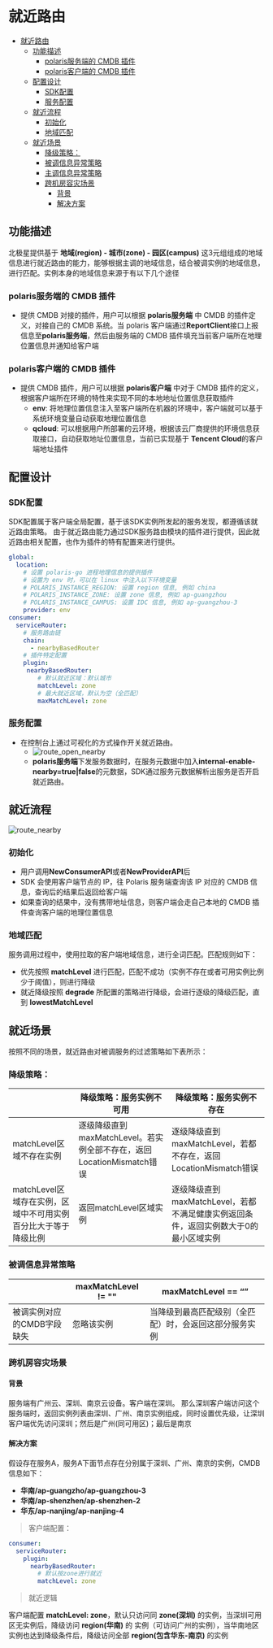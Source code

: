 # 就近路由

- [就近路由](#就近路由)
  - [功能描述](#功能描述)
    - [polaris服务端的 CMDB 插件](#polaris服务端的-cmdb-插件)
    - [polaris客户端的 CMDB 插件](#polaris客户端的-cmdb-插件)
  - [配置设计](#配置设计)
    - [SDK配置](#sdk配置)
    - [服务配置](#服务配置)
  - [就近流程](#就近流程)
    - [初始化](#初始化)
    - [地域匹配](#地域匹配)
  - [就近场景](#就近场景)
    - [降级策略：](#降级策略)
    - [被调信息异常策略](#被调信息异常策略)
    - [主调信息异常策略](#主调信息异常策略)
    - [跨机房容灾场景](#跨机房容灾场景)
      - [背景](#背景)
      - [解决方案](#解决方案)


## 功能描述

北极星提供基于 **地域(region) - 城市(zone) - 园区(campus)** 这3元组组成的地域信息进行就近路由的能力，能够根据主调的地域信息，结合被调实例的地域信息，进行匹配。实例本身的地域信息来源于有以下几个途径

### polaris服务端的 CMDB 插件

- 提供 CMDB 对接的插件，用户可以根据 **polaris服务端** 中 CMDB 的插件定义，对接自己的 CMDB 系统。当
  polaris 客户端通过**ReportClient**接口上报信息至**polaris服务端**，然后由服务端的 CMDB 插件填充当前客户端所在地理位置信息并通知给客户端

### polaris客户端的 CMDB 插件

- 提供 CMDB 插件，用户可以根据 **polaris客户端** 中对于 CMDB 插件的定义，根据客户端所在环境的特性来实现不同的本地地址位置信息获取插件
  - **env**: 将地理位置信息注入至客户端所在机器的环境中，客户端就可以基于系统环境变量自动获取地理位置信息
  - **qcloud**: 可以根据用户所部署的云环境，根据该云厂商提供的环境信息获取接口，自动获取地址位置信息，当前已实现基于
    **Tencent Cloud**的客户端地址插件

## 配置设计

### SDK配置

SDK配置属于客户端全局配置，基于该SDK实例所发起的服务发现，都遵循该就近路由策略。
由于就近路由能力通过SDK服务路由模块的插件进行提供，因此就近路由相关配置，也作为插件的特有配置来进行提供。

```yaml
global:
  location:
    # 设置 polaris-go 进程地理信息的提供插件
    # 设置为 env 时，可以在 linux 中注入以下环境变量
    # POLARIS_INSTANCE_REGION: 设置 region 信息, 例如 china
    # POLARIS_INSTANCE_ZONE: 设置 zone 信息, 例如 ap-guangzhou
    # POLARIS_INSTANCE_CAMPUS: 设置 IDC 信息, 例如 ap-guangzhou-3
    provider: env
consumer:
  serviceRouter:
    # 服务路由链
    chain:
      - nearbyBasedRouter
    # 插件特定配置
    plugin:
     nearbyBasedRouter:
        # 默认就近区域：默认城市
        matchLevel: zone
        # 最大就近区域，默认为空（全匹配）
        maxMatchLevel: zone
```

### 服务配置

- 在控制台上通过可视化的方式操作开关就近路由。
  - ![route_open_nearby](./图片/route_open_nearby.png)
  - **polaris服务端**下发服务数据时，在服务元数据中加入**internal-enable-nearby=true|false**的元数据，SDK通过服务元数据解析出服务是否开启就近路由。


## 就近流程


![route_nearby](./图片/route_nearby.png)
 
### 初始化

- 用户调用**NewConsumerAPI**或者**NewProviderAPI**后
- SDK 会使用客户端节点的 IP，往 Polaris 服务端查询该 IP 对应的 CMDB 信息，查询后的结果后返回给客户端
- 如果查询的结果中，没有携带地址信息，则客户端会走自己本地的 CMDB 插件查询客户端的地理位置信息

### 地域匹配

服务调用过程中，使用拉取的客户端地域信息，进行全词匹配。匹配规则如下：

- 优先按照 **matchLevel** 进行匹配，匹配不成功（实例不存在或者可用实例比例少于阈值），则进行降级
- 就近降级按照 **degrade** 所配置的策略进行降级，会进行逐级的降级匹配，直到 **lowestMatchLevel**

## 就近场景

按照不同的场景，就近路由对被调服务的过滤策略如下表所示：

### 降级策略：

|                                                                | 降级策略：服务实例不可用                                              | 降级策略：服务实例不存在                                                             |
| -------------------------------------------------------------- | --------------------------------------------------------------------- | ------------------------------------------------------------------------------------ |
| matchLevel区域不存在实例                                       | 逐级降级直到maxMatchLevel。若实例全部不存在，返回LocationMismatch错误 | 逐级降级直到maxMatchLevel，若都不存在，返回LocationMismatch错误                      |
| matchLevel区域存在实例，区域中不可用实例百分比大于等于降级比例 | 返回matchLevel区域实例                                                | 逐级降级直到maxMatchLevel，若都不满足健康实例返回条件，返回实例数大于0的最小区域实例 |
		

### 被调信息异常策略

|                            | maxMatchLevel != "" | maxMatchLevel == “”                                    |
| -------------------------- | ------------------- | ------------------------------------------------------ |
| 被调实例对应的CMDB字段缺失 | 忽略该实例          | 当降级到最高匹配级别（全匹配）时，会返回这部分服务实例 |
		
		
 
### 跨机房容灾场景

#### 背景

服务端有广州云、深圳、南京云设备。客户端在深圳。 那么深圳客户端访问这个服务端时，返回实例列表由深圳、广州、南京实例组成，同时设置优先级，让深圳客户端优先访问深圳；然后是广州(同可用区)；最后是南京

#### 解决方案

假设存在服务A，服务A下面节点存在分别属于深圳、广州、南京的实例，CMDB信息如下：

- **华南/ap-guangzho/ap-guangzhou-3**
- **华南/ap-shenzhen/ap-shenzhen-2**
- **华东/ap-nanjing/ap-nanjing-4**

> 客户端配置：

```yaml
consumer:
  serviceRouter:
    plugin:
      nearbyBasedRouter:
        # 默认按zone进行就近
        matchLevel: zone
```

> 就近逻辑

客户端配置 **matchLevel: zone**，默认只访问同 **zone(深圳)** 的实例，当深圳可用区无实例后，降级访问 **region(华南)** 的
实例（可访问广州的实例），当华南地区实例也达到降级条件后，降级访问全部 **region(包含华东-南京)** 的实例
